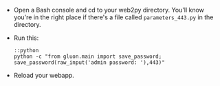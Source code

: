 
<!--
.. title: Changing your Web2py Admin Password
.. slug: Web2pyAdminPassword
.. date: 2015-05-13 14:35:28 UTC+01:00
.. tags:
.. category:
.. link:
.. description:
.. type: text
-->



  * Open a Bash console and cd to your web2py directory. You'll know you're in the right place if there's a file called `parameters_443.py` in the directory.
  * Run this:

        ::python
        python -c "from gluon.main import save_password; save_password(raw_input('admin password: '),443)"

  * Reload your webapp.
